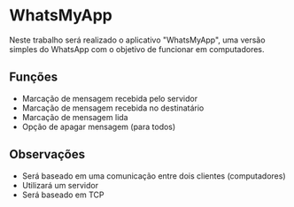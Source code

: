 # WhatsMyApp
Neste trabalho será realizado o aplicativo "WhatsMyApp", uma versão simples do WhatsApp com o objetivo de funcionar em computadores.


## Funções
- Marcação de mensagem recebida pelo servidor
- Marcação de mensagem recebida no destinatário
- Marcação de mensagem lida
- Opção de apagar mensagem (para todos)

## Observações
- Será baseado em uma comunicação entre dois clientes (computadores)
- Utilizará um servidor
- Será baseado em TCP
